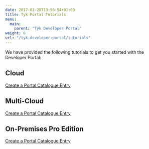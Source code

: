 ```yaml
---
date: 2017-03-28T13:56:54+01:00
title: Tyk Portal Tutorials
menu:
  main:
    parent: "Tyk Developer Portal"
weight: 6
url: "/tyk-developer-portal/tutorials"
---
```


We have provided the following tutorials to get you started with the Developer Portal:

## <a name="cloud"></a>Cloud

[Create a Portal Catalogue Entry](https://tyk.io/docs/get-started/with-tyk-cloud/tutorials/create-portal-entry/)

## <a name="Multi-Cloud"></a>Multi-Cloud

[Create a Portal Catalogue Entry](https://tyk.io/docs/get-started/with-tyk-hybrid/tutorials/create-a-portal-entry/)

## <a name="pro"></a>On-Premises Pro Edition

[Create a Portal Catalogue Entry](https://tyk.io/docs/get-started/with-tyk-on-premise/tutorials/tyk-on-premises-pro/create-portal-entry/)



